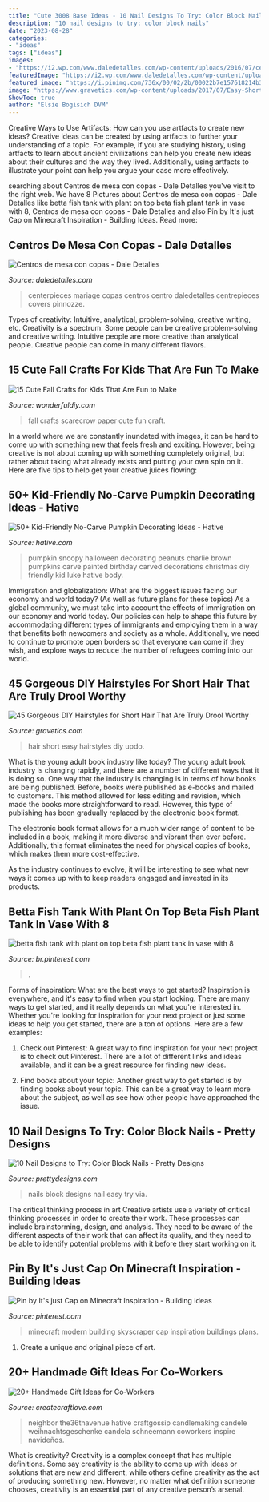 ```yaml
---
title: "Cute 3008 Base Ideas - 10 Nail Designs To Try: Color Block Nails"
description: "10 nail designs to try: color block nails"
date: "2023-08-28"
categories:
- "ideas"
tags: ["ideas"]
images:
- "https://i2.wp.com/www.daledetalles.com/wp-content/uploads/2016/07/centro-de-mesa-con-copas16.jpg"
featuredImage: "https://i2.wp.com/www.daledetalles.com/wp-content/uploads/2016/07/centro-de-mesa-con-copas16.jpg"
featured_image: "https://i.pinimg.com/736x/00/02/2b/00022b7e157618214b3a04659fa7acf2.jpg"
image: "https://www.gravetics.com/wp-content/uploads/2017/07/Easy-Short-Hair-Updo.jpg"
ShowToc: true
author: "Elsie Bogisich DVM"
---
```



Creative Ways to Use Artifacts: How can you use artfacts to create new ideas?
Creative ideas can be created by using artfacts to further your understanding of a topic. For example, if you are studying history, using artfacts to learn about ancient civilizations can help you create new ideas about their cultures and the way they lived. Additionally, using artfacts to illustrate your point can help you argue your case more effectively.

	

		
searching about Centros de mesa con copas - Dale Detalles you've visit to the right web. We have 8 Pictures about Centros de mesa con copas - Dale Detalles like betta fish tank with plant on top beta fish plant tank in vase with 8, Centros de mesa con copas - Dale Detalles and also Pin by It&#039;s just Cap on Minecraft Inspiration - Building Ideas. Read more:
		
    
## Centros De Mesa Con Copas - Dale Detalles

<img loading=lazy src="https://i2.wp.com/www.daledetalles.com/wp-content/uploads/2016/07/centro-de-mesa-con-copas16.jpg" onerror="this.onerror=null;this.src='https://tse1.mm.bing.net/th?id=OIP.rjmXh0Tis2vCXLHTnhoq6AHaJ3&amp;pid=15.1';" alt="Centros de mesa con copas - Dale Detalles">

_Source: daledetalles.com_

>centerpieces mariage copas centros centro daledetalles centrepieces covers pinnozze. 

	

Types of creativity: Intuitive, analytical, problem-solving, creative writing, etc.
Creativity is a spectrum. Some people can be creative problem-solving and creative writing. Intuitive people are more creative than analytical people. Creative people can come in many different flavors.

    
## 15 Cute Fall Crafts For Kids That Are Fun To Make

<img loading=lazy src="https://cdn.wonderfuldiy.com/wp-content/uploads/2019/09/Paper-scarecrow-craft-for-kids.jpg" onerror="this.onerror=null;this.src='https://tse1.mm.bing.net/th?id=OIP.Kwu7onKdW5LLMUSc9J86FwHaLL&amp;pid=15.1';" alt="15 Cute Fall Crafts for Kids That Are Fun to Make">

_Source: wonderfuldiy.com_

>fall crafts scarecrow paper cute fun craft. 

	

In a world where we are constantly inundated with images, it can be hard to come up with something new that feels fresh and exciting. However, being creative is not about coming up with something completely original, but rather about taking what already exists and putting your own spin on it. Here are five tips to help get your creative juices flowing:

    
## 50+ Kid-Friendly No-Carve Pumpkin Decorating Ideas - Hative

<img loading=lazy src="https://hative.com/wp-content/uploads/2016/09/no-carve-pumpkin-kids/45-no-carve-pumpkin-decorating.jpg" onerror="this.onerror=null;this.src='https://tse2.mm.bing.net/th?id=OIP.dV-hIVkfcZJ1HelWetfVTQHaJq&amp;pid=15.1';" alt="50+ Kid-Friendly No-Carve Pumpkin Decorating Ideas - Hative">

_Source: hative.com_

>pumpkin snoopy halloween decorating peanuts charlie brown pumpkins carve painted birthday carved decorations christmas diy friendly kid luke hative body. 

	

Immigration and globalization: What are the biggest issues facing our economy and world today? (As well as future plans for these topics)
As a global community, we must take into account the effects of immigration on our economy and world today. Our policies can help to shape this future by accommodating different types of immigrants and employing them in a way that benefits both newcomers and society as a whole. Additionally, we need to continue to promote open borders so that everyone can come if they wish, and explore ways to reduce the number of refugees coming into our world.

    
## 45 Gorgeous DIY Hairstyles For Short Hair That Are Truly Drool Worthy

<img loading=lazy src="https://www.gravetics.com/wp-content/uploads/2017/07/Easy-Short-Hair-Updo.jpg" onerror="this.onerror=null;this.src='https://tse4.mm.bing.net/th?id=OIP.Cqr-zHcD5FmVM3cywFZ70gHaHa&amp;pid=15.1';" alt="45 Gorgeous DIY Hairstyles for Short Hair That Are Truly Drool Worthy">

_Source: gravetics.com_

>hair short easy hairstyles diy updo. 

	

What is the young adult book industry like today?
The young adult book industry is changing rapidly, and there are a number of different ways that it is doing so. One way that the industry is changing is in terms of how books are being published. 
Before, books were published as e-books and mailed to customers. This method allowed for less editing and revision, which made the books more straightforward to read. However, this type of publishing has been gradually replaced by the electronic book format. 

The electronic book format allows for a much wider range of content to be included in a book, making it more diverse and vibrant than ever before. Additionally, this format eliminates the need for physical copies of books, which makes them more cost-effective. 

As the industry continues to evolve, it will be interesting to see what new ways it comes up with to keep readers engaged and invested in its products.

    
## Betta Fish Tank With Plant On Top Beta Fish Plant Tank In Vase With 8

<img loading=lazy src="https://i.pinimg.com/736x/f9/92/7f/f9927f7c1f0d230bf457e19b27e6576b.jpg" onerror="this.onerror=null;this.src='https://tse3.mm.bing.net/th?id=OIP._DtPYm4YUj8DSuTS6it-xgHaLp&amp;pid=15.1';" alt="betta fish tank with plant on top beta fish plant tank in vase with 8">

_Source: br.pinterest.com_

>. 

	

Forms of inspiration: What are the best ways to get started?
Inspiration is everywhere, and it's easy to find when you start looking. There are many ways to get started, and it really depends on what you're interested in. Whether you're looking for inspiration for your next project or just some ideas to help you get started, there are a ton of options. Here are a few examples:
1. Check out Pinterest: A great way to find inspiration for your next project is to check out Pinterest. There are a lot of different links and ideas available, and it can be a great resource for finding new ideas.

2. Find books about your topic: Another great way to get started is by finding books about your topic. This can be a great way to learn more about the subject, as well as see how other people have approached the issue.


    
## 10 Nail Designs To Try: Color Block Nails - Pretty Designs

<img loading=lazy src="http://www.prettydesigns.com/wp-content/uploads/2014/08/Easy-Color-Block-Nails.jpg" onerror="this.onerror=null;this.src='https://tse3.mm.bing.net/th?id=OIP.2A2oUfHKkvcQHGGSQETpRwHaKG&amp;pid=15.1';" alt="10 Nail Designs to Try: Color Block Nails - Pretty Designs">

_Source: prettydesigns.com_

>nails block designs nail easy try via. 

	

The critical thinking process in art
Creative artists use a variety of critical thinking processes in order to create their work. These processes can include brainstorming, design, and analysis. They need to be aware of the different aspects of their work that can affect its quality, and they need to be able to identify potential problems with it before they start working on it.

    
## Pin By It&#039;s Just Cap On Minecraft Inspiration - Building Ideas

<img loading=lazy src="https://i.pinimg.com/736x/00/02/2b/00022b7e157618214b3a04659fa7acf2.jpg" onerror="this.onerror=null;this.src='https://tse3.mm.bing.net/th?id=OIP.x_B_MnXHME9OiHpQQe5-XgHaL2&amp;pid=15.1';" alt="Pin by It&#039;s just Cap on Minecraft Inspiration - Building Ideas">

_Source: pinterest.com_

>minecraft modern building skyscraper cap inspiration buildings plans. 

	

1. Create a unique and original piece of art.

    
## 20+ Handmade Gift Ideas For Co-Workers

<img loading=lazy src="https://www.createcraftlove.com/wp-content/gallery/gifts-for-co-workers/Christmas-Gift-Candle-Snowman-the36thavenue.com-.jpg" onerror="this.onerror=null;this.src='https://tse1.mm.bing.net/th?id=OIP.n8xLuULCJb2TY8HUK-xXCAHaLL&amp;pid=15.1';" alt="20+ Handmade Gift Ideas for Co-Workers">

_Source: createcraftlove.com_

>neighbor the36thavenue hative craftgossip candlemaking candele weihnachtsgeschenke candela schneemann coworkers inspire navideños. 

	

What is creativity?
Creativity is a complex concept that has multiple definitions. Some say creativity is the ability to come up with ideas or solutions that are new and different, while others define creativity as the act of producing something new. However, no matter what definition someone chooses, creativity is an essential part of any creative person’s arsenal.

